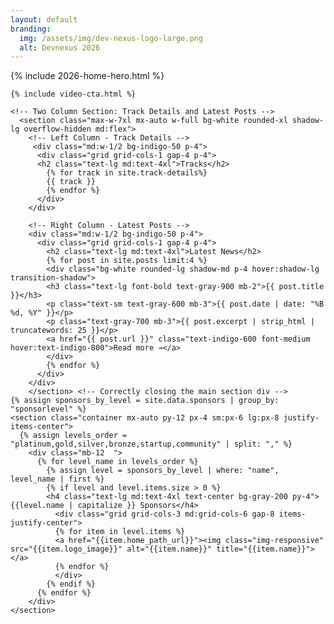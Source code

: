 ```yaml
---
layout: default
branding:
  img: /assets/img/dev-nexus-logo-large.png
  alt: Devnexus 2026    
---
```

<div>
{% include 2026-home-hero.html %}

    {% include video-cta.html %}

    <!-- Two Column Section: Track Details and Latest Posts -->
      <section class="max-w-7xl mx-auto w-full bg-white rounded-xl shadow-lg overflow-hidden md:flex">
        <!-- Left Column - Track Details -->
         <div class="md:w-1/2 bg-indigo-50 p-4">
          <div class="grid grid-cols-1 gap-4 p-4">
          <h2 class="text-lg md:text-4xl">Tracks</h2>
            {% for track in site.track-details%}
            {{ track }}
            {% endfor %}
          </div>    
        </div>

        <!-- Right Column - Latest Posts -->
        <div class="md:w-1/2 bg-indigo-50 p-4">
          <div class="grid grid-cols-1 gap-4 p-4">
            <h2 class="text-lg md:text-4xl">Latest News</h2>
            {% for post in site.posts limit:4 %}
            <div class="bg-white rounded-lg shadow-md p-4 hover:shadow-lg transition-shadow">
            <h3 class="text-lg font-bold text-gray-900 mb-2">{{ post.title }}</h3>
            <p class="text-sm text-gray-600 mb-3">{{ post.date | date: "%B %d, %Y" }}</p>
            <p class="text-gray-700 mb-3">{{ post.excerpt | strip_html | truncatewords: 25 }}</p>
            <a href="{{ post.url }}" class="text-indigo-600 font-medium hover:text-indigo-800">Read more →</a>
            </div>
            {% endfor %}
          </div>    
        </div>
        </section> <!-- Correctly closing the main section div -->
    {% assign sponsors_by_level = site.data.sponsors | group_by: "sponsorlevel" %}
    <section class="container mx-auto py-12 px-4 sm:px-6 lg:px-8 justify-items-center">
      {% assign levels_order = "platinum,gold,silver,bronze,startup,community" | split: "," %}
        <div class="mb-12  ">
          {% for level_name in levels_order %}
            {% assign level = sponsors_by_level | where: "name", level_name | first %}
            {% if level and level.items.size > 0 %}
            <h4 class="text-lg md:text-4xl text-center bg-gray-200 py-4">{{level.name | capitalize }} Sponsors</h4>
              <div class="grid grid-cols-3 md:grid-cols-6 gap-8 items-justify-center">
              {% for item in level.items %}
              <a href="{{item.home_path_url}}"><img class="img-responsive" src="{{item.logo_image}}" alt="{{item.name}}" title="{{item.name}}"></a>
              {% endfor %}
              </div>
            {% endif %}
          {% endfor %}
        </div>
    </section>    
</div>